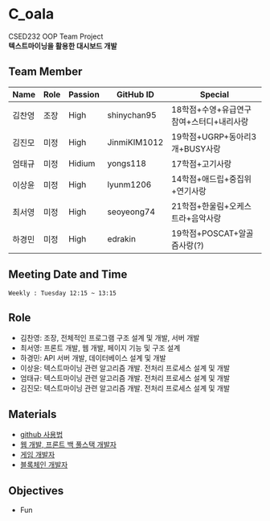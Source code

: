 # C_oala
CSED232 OOP Team Project<br>
**텍스트마이닝을 활용한 대시보드 개발**

## Team Member

|Name|Role|Passion|GitHub ID|Special|
|----|----|-------|---------|-------|
|김찬영|조장|High|shinychan95|18학점+수영+유급연구참여+스터디+내리사랑|
|김진모|미정|High|JinmiKIM1012|19학점+UGRP+동아리3개+BUSY사랑|
|엄태규|미정|Hidium|yongs118|17학점+고기사랑|
|이상윤|미정|High|lyunm1206|14학점+애드립+중집위+연기사랑|
|최서영|미정|High|seoyeong74|21학점+한울림+오케스트라+음악사랑|
|하경민|미정|High|edrakin|19학점+POSCAT+알골즘사랑(?)|


## Meeting Date and Time

```
Weekly : Tuesday 12:15 ~ 13:15
```

## Role
- 김찬영: 조장, 전체적인 프로그램 구조 설계 및 개발, 서버 개발 
- 최서영: 프론트 개발, 웹 개발, 페이지 기능 및 구조 설계
- 하경민: API 서버 개발, 데이터베이스 설계 및 개발
- 이상윤: 텍스트마이닝 관련 알고리즘 개발. 전처리 프로세스 설계 및 개발
- 엄태규: 텍스트마이닝 관련 알고리즘 개발. 전처리 프로세스 설계 및 개발
- 김진모: 텍스트마이닝 관련 알고리즘 개발. 전처리 프로세스 설계 및 개발


## Materials
- [github 사용법](https://milooy.wordpress.com/2017/06/21/working-together-with-github-tutorial/)
- [웹 개발, 프론트 백 풀스택 개발자](https://medium.com/code-states/%EA%B0%9C%EB%B0%9C%EC%9E%90-%EC%A7%81%EA%B5%B0-%ED%8C%8C%ED%97%A4%EC%B9%98%EA%B8%B0-1-%ED%94%84%EB%A1%A0%ED%8A%B8-front-%EB%B0%B1-back-%ED%92%80%EC%8A%A4%ED%83%9D-full-stack-%EA%B0%9C%EB%B0%9C%EC%9E%90-f6c2f53e5b3b)
- [게임 개발자](https://medium.com/code-states/%EA%B0%9C%EB%B0%9C%EC%9E%90-%EC%A7%81%EA%B5%B0-%ED%8C%8C%ED%97%A4%EC%B9%98%EA%B8%B0-2-%EA%B2%8C%EC%9E%84-%EA%B0%9C%EB%B0%9C%EC%9E%90-9d1898d12f3f)
- [블록체인 개발자](https://medium.com/code-states/%EA%B0%9C%EB%B0%9C%EC%9E%90-%EC%A7%81%EA%B5%B0-%ED%8C%8C%ED%97%A4%EC%B9%98%EA%B8%B0-3-%EB%B8%94%EB%A1%9D%EC%B2%B4%EC%9D%B8-%EA%B0%9C%EB%B0%9C%EC%9E%90-9d7b2840ff6f)


## Objectives
* Fun
